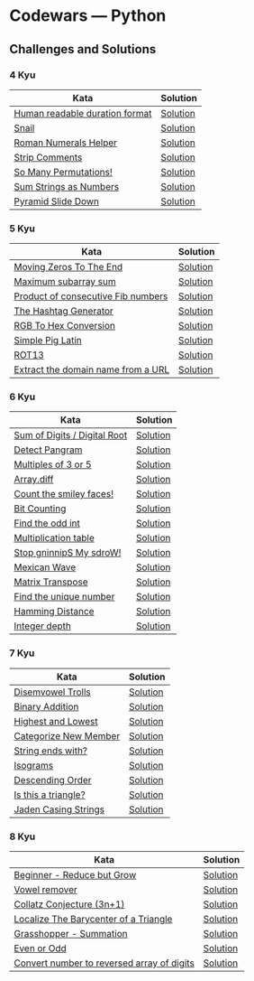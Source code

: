 # Codewars — Python
## Challenges and Solutions
### 4 Kyu
| Kata | Solution |
| - | - |
| [Human readable duration format](https://www.codewars.com/kata/52742f58faf5485cae000b9a) | [Solution](./4-kyu/human-readable-duration-format/) |
| [Snail](https://www.codewars.com/kata/521c2db8ddc89b9b7a0000c1) | [Solution](./4-kyu/snail/) |
| [Roman Numerals Helper](https://www.codewars.com/kata/51b66044bce5799a7f000003) | [Solution](./4-kyu/roman-numerals-helper/) |
| [Strip Comments](https://www.codewars.com/kata/51c8e37cee245da6b40000bd) | [Solution](./4-kyu/strip-comments/) |
| [So Many Permutations!](https://www.codewars.com/kata/5254ca2719453dcc0b00027d) | [Solution](./4-kyu/so-many-permutations/) |
| [Sum Strings as Numbers](https://www.codewars.com/kata/5324945e2ece5e1f32000370) | [Solution](./4-kyu/sum-strings-as-numbers/) |
| [Pyramid Slide Down](https://www.codewars.com/kata/551f23362ff852e2ab000037) | [Solution](./4-kyu/pyramid-slide-down/) |

### 5 Kyu
| Kata | Solution |
| - | - |
| [Moving Zeros To The End](https://www.codewars.com/kata/52597aa56021e91c93000cb0) | [Solution](./5-kyu/moving-zeros-to-the-end/) |
| [Maximum subarray sum](https://www.codewars.com/kata/54521e9ec8e60bc4de000d6c) | [Solution](./5-kyu/maximum-subarray-sum/) |
| [Product of consecutive Fib numbers](https://www.codewars.com/kata/5541f58a944b85ce6d00006a) | [Solution](./5-kyu/product-of-consecutive-fib-numbers/) |
| [The Hashtag Generator](https://www.codewars.com/kata/52449b062fb80683ec000024) | [Solution](./5-kyu/the-hashtag-generator/) |
| [RGB To Hex Conversion](https://www.codewars.com/kata/513e08acc600c94f01000001) | [Solution](./5-kyu/rgb-to-hex-conversion/) |
| [Simple Pig Latin](https://www.codewars.com/kata/520b9d2ad5c005041100000f) | [Solution](./5-kyu/simple-pig-latin/) |
| [ROT13](https://www.codewars.com/kata/52223df9e8f98c7aa7000062) | [Solution](./5-kyu/rot13/) |
| [Extract the domain name from a URL](https://www.codewars.com/kata/514a024011ea4fb54200004b) | [Solution](./5-kyu/extract-the-domain-name-from-a-url/) |

### 6 Kyu
| Kata | Solution |
| - | - |
| [Sum of Digits / Digital Root](https://www.codewars.com/kata/541c8630095125aba6000c00) | [Solution](./6-kyu/sum-of-digits-digital-root/) |
| [Detect Pangram](https://www.codewars.com/kata/545cedaa9943f7fe7b000048) | [Solution](./6-kyu/detect-pangram/) |
| [Multiples of 3 or 5](https://www.codewars.com/kata/514b92a657cdc65150000006) | [Solution](./6-kyu/multiples-of-3-or-5/) |
| [Array.diff](https://www.codewars.com/kata/523f5d21c841566fde000009) | [Solution](./6-kyu/array-diff/) |
| [Count the smiley faces!](https://www.codewars.com/kata/583203e6eb35d7980400002a) | [Solution](./6-kyu/count-the-smiley-faces/) |
| [Bit Counting](https://www.codewars.com/kata/526571aae218b8ee490006f4) | [Solution](./6-kyu/bit-counting/) |
| [Find the odd int](https://www.codewars.com/kata/54da5a58ea159efa38000836) | [Solution](./6-kyu/find-the-odd-int/) |
| [Multiplication table](https://www.codewars.com/kata/534d2f5b5371ecf8d2000a08) | [Solution](./6-kyu/multiplication-table/) |
| [Stop gninnipS My sdroW!](https://www.codewars.com/kata/5264d2b162488dc400000001) | [Solution](./6-kyu/stop-gninnips-my-sdrow!/) |
| [Mexican Wave](https://www.codewars.com/kata/58f5c63f1e26ecda7e000029) | [Solution](./6-kyu/mexican-wave/) |
| [Matrix Transpose](https://www.codewars.com/kata/52fba2a9adcd10b34300094c) | [Solution](./6-kyu/matrix-transpose/) |
| [Find the unique number](https://www.codewars.com/kata/585d7d5adb20cf33cb000235) | [Solution](./6-kyu/find-the-unique-number/) |
| [Hamming Distance](https://www.codewars.com/kata/5410c0e6a0e736cf5b000e69) | [Solution](./6-kyu/hamming-distance/) |
| [Integer depth](https://www.codewars.com/kata/59b401e24f98a813f9000026) | [Solution](./6-kyu/integer-depth/) |

### 7 Kyu
| Kata | Solution |
| - | - |
| [Disemvowel Trolls](https://www.codewars.com/kata/52fba66badcd10859f00097e) | [Solution](./7-kyu/disemvowel-trolls/) |
| [Binary Addition](https://www.codewars.com/kata/551f37452ff852b7bd000139) | [Solution](./7-kyu/binary-addition/) |
| [Highest and Lowest](https://www.codewars.com/kata/554b4ac871d6813a03000035) | [Solution](./7-kyu/highest-and-lowest/) |
| [Categorize New Member](https://www.codewars.com/kata/5502c9e7b3216ec63c0001aa) | [Solution](./7-kyu/categorize-new-member/) |
| [String ends with?](https://www.codewars.com/kata/51f2d1cafc9c0f745c00037d) | [Solution](./7-kyu/string-ends-with-question-mark/) |
| [Isograms](https://www.codewars.com/kata/54ba84be607a92aa900000f1) | [Solution](./7-kyu/isograms/) |
| [Descending Order](https://www.codewars.com/kata/5467e4d82edf8bbf40000155) | [Solution](./7-kyu/descending-order/) |
| [Is this a triangle?](https://www.codewars.com/kata/56606694ec01347ce800001b) | [Solution](./7-kyu/is-this-a-triangle/) |
| [Jaden Casing Strings](https://www.codewars.com/kata/5390bac347d09b7da40006f6) | [Solution](./7-kyu/jaden-casing-strings/) |

### 8 Kyu
| Kata | Solution |
| - | - |
| [Beginner - Reduce but Grow](https://www.codewars.com/kata/57f780909f7e8e3183000078) | [Solution](./8-kyu/beginner-reduce-but-grow/) |
| [Vowel remover](https://www.codewars.com/kata/5547929140907378f9000039) | [Solution](./8-kyu/vowel-remover/) |
| [Collatz Conjecture (3n+1)](https://www.codewars.com/kata/577a6e90d48e51c55e000217) | [Solution](./8-kyu/collatz-conjecture-3n+1/) |
| [Localize The Barycenter of a Triangle](https://www.codewars.com/kata/5601c5f6ba804403c7000004) | [Solution](./8-kyu/localize-the-barycenter-of-a-triangle/) |
| [Grasshopper - Summation](https://www.codewars.com/kata/55d24f55d7dd296eb9000030) | [Solution](./8-kyu/grasshopper-summation/) |
| [Even or Odd](https://www.codewars.com/kata/53da3dbb4a5168369a0000fe) | [Solution](./8-kyu/even-or-odd/) |
| [Convert number to reversed array of digits](https://www.codewars.com/kata/5583090cbe83f4fd8c000051) | [Solution](./8-kyu/convert-number-to-reversed-array-of-digits/) |
